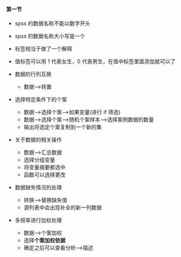 #### 第一节

- spss 的数据名称不能以数字开头
- spss 的数据名称大小写是一个
- 标签相当于做了一个解释
- 值标签可以用 1 代表女生，0 代表男生，在值中标签里面添加就可以了
- 数据的行列互换
  - 数据-->转置
- 选择特定条件下的个案

  - 数据-->选择个案-->如果变量(进行 if 筛选)
  - 数据-->选择个案-->随机个案样本-->选择案例数据的数量
  - 输出将选定个案复制到一个新的集

- 关于数据的相关操作

  - 数据-->汇总数据
  - 选择分组变量
  - 将变量摘要都选中
  - 函数可以选择更改

- 数据缺失情况的处理

  - 转换-->替换缺失值
  - 源列表中会出现补全的新一列数据

- 多频率进行加权处理
  - 数据-->个案加权
  - 选择**个案加权依据**
  - 确定之后可以查看分析-->描述
